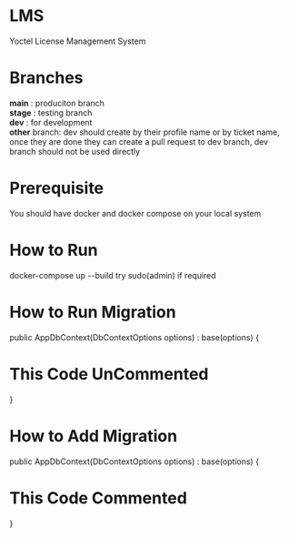 # LMS
Yoctel License Management System

# Branches
**main** : produciton branch <br />
**stage** : testing branch <br />
**dev** : for development <br />
**other** branch: dev should create by their profile name or by ticket name, once they are done they can create a pull request to dev branch, dev branch should not be used directly <br />

# Prerequisite
You should have docker and docker compose on your local system

# How to Run
docker-compose up --build
try sudo(admin) if required


# How to Run Migration
public AppDbContext(DbContextOptions<AppDbContext> options) : base(options)
{
# This Code UnCommented
}


# How to Add Migration 
public AppDbContext(DbContextOptions<AppDbContext> options) : base(options)
{
# This Code Commented
}